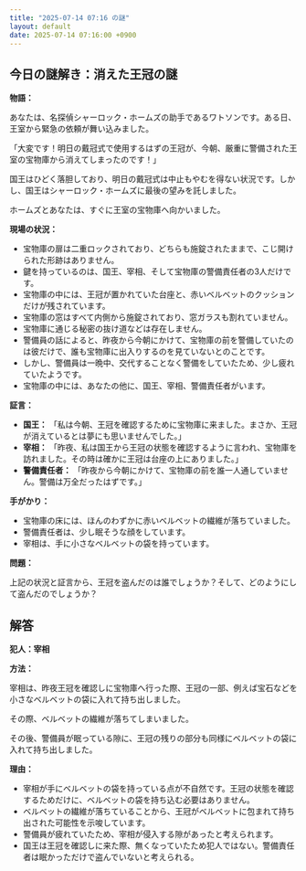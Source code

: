 ```yaml
---
title: "2025-07-14 07:16 の謎"
layout: default
date: 2025-07-14 07:16:00 +0900
---
```

## 今日の謎解き：消えた王冠の謎

**物語：**

あなたは、名探偵シャーロック・ホームズの助手であるワトソンです。ある日、王室から緊急の依頼が舞い込みました。

「大変です！明日の戴冠式で使用するはずの王冠が、今朝、厳重に警備された王室の宝物庫から消えてしまったのです！」

国王はひどく落胆しており、明日の戴冠式は中止もやむを得ない状況です。しかし、国王はシャーロック・ホームズに最後の望みを託しました。

ホームズとあなたは、すぐに王室の宝物庫へ向かいました。

**現場の状況：**

*   宝物庫の扉は二重ロックされており、どちらも施錠されたままで、こじ開けられた形跡はありません。
*   鍵を持っているのは、国王、宰相、そして宝物庫の警備責任者の3人だけです。
*   宝物庫の中には、王冠が置かれていた台座と、赤いベルベットのクッションだけが残されています。
*   宝物庫の窓はすべて内側から施錠されており、窓ガラスも割れていません。
*   宝物庫に通じる秘密の抜け道などは存在しません。
*   警備員の話によると、昨夜から今朝にかけて、宝物庫の前を警備していたのは彼だけで、誰も宝物庫に出入りするのを見ていないとのことです。
*   しかし、警備員は一晩中、交代することなく警備をしていたため、少し疲れていたようです。
*   宝物庫の中には、あなたの他に、国王、宰相、警備責任者がいます。

**証言：**

*   **国王：** 「私は今朝、王冠を確認するために宝物庫に来ました。まさか、王冠が消えているとは夢にも思いませんでした。」
*   **宰相：** 「昨夜、私は国王から王冠の状態を確認するように言われ、宝物庫を訪れました。その時は確かに王冠は台座の上にありました。」
*   **警備責任者：** 「昨夜から今朝にかけて、宝物庫の前を誰一人通していません。警備は万全だったはずです。」

**手がかり：**

*   宝物庫の床には、ほんのわずかに赤いベルベットの繊維が落ちていました。
*   警備責任者は、少し眠そうな顔をしています。
*   宰相は、手に小さなベルベットの袋を持っています。

**問題：**

上記の状況と証言から、王冠を盗んだのは誰でしょうか？そして、どのようにして盗んだのでしょうか？

## 解答

**犯人：宰相**

**方法：**

宰相は、昨夜王冠を確認しに宝物庫へ行った際、王冠の一部、例えば宝石などを小さなベルベットの袋に入れて持ち出しました。

その際、ベルベットの繊維が落ちてしまいました。

その後、警備員が眠っている隙に、王冠の残りの部分も同様にベルベットの袋に入れて持ち出しました。

**理由：**

*   宰相が手にベルベットの袋を持っている点が不自然です。王冠の状態を確認するためだけに、ベルベットの袋を持ち込む必要はありません。
*   ベルベットの繊維が落ちていることから、王冠がベルベットに包まれて持ち出された可能性を示唆しています。
*   警備員が疲れていたため、宰相が侵入する隙があったと考えられます。
*   国王は王冠を確認しに来た際、無くなっていたため犯人ではない。警備責任者は眠かっただけで盗んでいないと考えられる。
